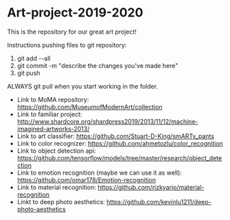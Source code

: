 # Art-project-2019-2020
This is the repository for our great art project!

Instructions pushing files to git repository:

1. git add --all
2. git commit -m "describe the changes you've made here"
3. git push

ALWAYS git pull when you start working in the folder.

- Link to MoMA repository: https://github.com/MuseumofModernArt/collection
- Link to familiar project: http://www.shardcore.org/shardpress2019/2013/11/12/machine-imagined-artworks-2013/
- Link to art classifier: https://github.com/Stuart-D-King/smARTy_pants
- Link to color recognizer: https://github.com/ahmetozlu/color_recognition
- Link to object detection api: https://github.com/tensorflow/models/tree/master/research/object_detection
- Link to emotion recognition (maybe we can use it as well): https://github.com/omar178/Emotion-recognition
- Link to material recognition: https://github.com/rizkyario/material-recognition
- Linkt to deep photo aesthetics: https://github.com/kevinlu1211/deep-photo-aesthetics

